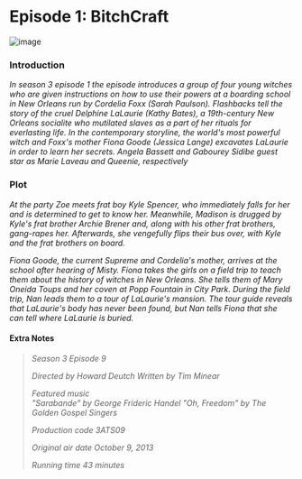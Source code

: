 # Episode 1: BitchCraft # 

![image](https://github.com/user-attachments/assets/6b471346-18bc-45be-ab74-ecbe2152b701)


### Introduction

*In season 3 episode 1 the episode introduces a group of four young witches who are given instructions on how to use their powers at a boarding school in New Orleans run by Cordelia Foxx (Sarah Paulson). Flashbacks tell the story of the cruel Delphine LaLaurie (Kathy Bates), a 19th-century New Orleans socialite who mutilated slaves as a part of her rituals for everlasting life. In the contemporary storyline, the world's most powerful witch and Foxx's mother Fiona Goode (Jessica Lange) excavates LaLaurie in order to learn her secrets. Angela Bassett and Gabourey Sidibe guest star as Marie Laveau and Queenie, respectively* 

### Plot

*At the party Zoe meets frat boy Kyle Spencer, who immediately falls for her and is determined to get to know her. Meanwhile, Madison is drugged by Kyle's frat brother Archie Brener and, along with his other frat brothers, gang-rapes her. Afterwards, she vengefully flips their bus over, with Kyle and the frat brothers on board.*

*Fiona Goode, the current Supreme and Cordelia's mother, arrives at the school after hearing of Misty. Fiona takes the girls on a field trip to teach them about the history of witches in New Orleans. She tells them of Mary Oneida Toups and her coven at Popp Fountain in City Park. During the field trip, Nan leads them to a tour of LaLaurie's mansion. The tour guide reveals that LaLaurie's body has never been found, but Nan tells Fiona that she can tell where LaLaurie is buried.*

#### Extra Notes

> *Season 3
Episode 9*
>
> *Directed by	Howard Deutch
Written by	Tim Minear*
>
> *Featured music	
"Sarabande" by George Frideric Handel
"Oh, Freedom" by The Golden Gospel Singers*
>
> *Production code	3ATS09*
>
> *Original air date	October 9, 2013*
>
> *Running time	43 minutes*
